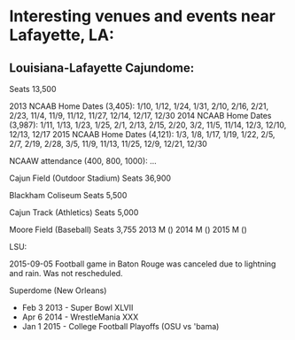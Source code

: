 Interesting venues and events near Lafayette, LA:
=================================================

Louisiana-Lafayette Cajundome:
------------------------------
Seats 13,500

2013 NCAAB Home Dates (3,405): 1/10, 1/12, 1/24, 1/31, 2/10, 2/16, 2/21, 2/23, 11/4, 11/9, 11/12, 11/27, 12/14, 12/17, 12/30
2014 NCAAB Home Dates (3,987): 1/11, 1/13, 1/23, 1/25, 2/1, 2/13, 2/15, 2/20, 3/2, 11/5, 11/14, 12/3, 12/10, 12/13, 12/17
2015 NCAAB Home Dates (4,121): 1/3, 1/8, 1/17, 1/19, 1/22, 2/5, 2/7, 2/19, 2/28, 3/5, 11/9, 11/13, 11/25, 12/9, 12/21, 12/30

NCAAW attendance (400, 800, 1000): ...

Cajun Field (Outdoor Stadium)
Seats 36,900

Blackham Coliseum
Seats 5,500

Cajun Track (Athletics)
Seats 5,000

Moore Field (Baseball)
Seats 3,755
2013 M ()
2014 M ()
2015 M ()


LSU:

2015-09-05 Football game in Baton Rouge was canceled due to lightning and rain. Was not rescheduled.

Superdome (New Orleans)
* Feb 3 2013 - Super Bowl XLVII
* Apr 6 2014 - WrestleMania XXX
* Jan 1 2015 - College Football Playoffs (OSU vs 'bama)
